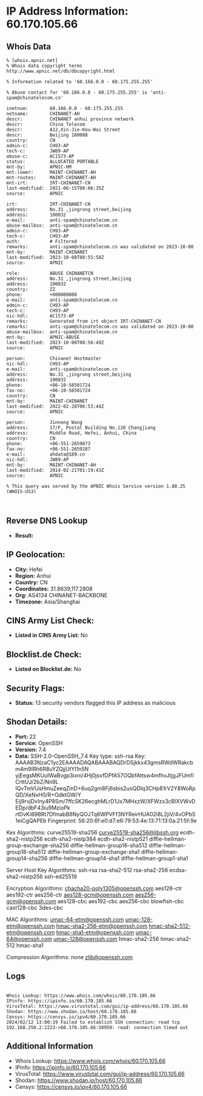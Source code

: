# IP Address Information: 60.170.105.66

## Whois Data
```
% [whois.apnic.net]
% Whois data copyright terms    http://www.apnic.net/db/dbcopyright.html

% Information related to '60.166.0.0 - 60.175.255.255'

% Abuse contact for '60.166.0.0 - 60.175.255.255' is 'anti-spam@chinatelecom.cn'

inetnum:        60.166.0.0 - 60.175.255.255
netname:        CHINANET-AH
descr:          CHINANET anhui province network
descr:          China Telecom
descr:          A12,Xin-Jie-Kou-Wai Street
descr:          Beijing 100088
country:        CN
admin-c:        CH93-AP
tech-c:         JW89-AP
abuse-c:        AC1573-AP
status:         ALLOCATED PORTABLE
mnt-by:         APNIC-HM
mnt-lower:      MAINT-CHINANET-AH
mnt-routes:     MAINT-CHINANET-AH
mnt-irt:        IRT-CHINANET-CN
last-modified:  2021-06-15T08:06:35Z
source:         APNIC

irt:            IRT-CHINANET-CN
address:        No.31 ,jingrong street,beijing
address:        100032
e-mail:         anti-spam@chinatelecom.cn
abuse-mailbox:  anti-spam@chinatelecom.cn
admin-c:        CH93-AP
tech-c:         CH93-AP
auth:           # Filtered
remarks:        anti-spam@chinatelecom.cn was validated on 2023-10-08
mnt-by:         MAINT-CHINANET
last-modified:  2023-10-08T08:55:58Z
source:         APNIC

role:           ABUSE CHINANETCN
address:        No.31 ,jingrong street,beijing
address:        100032
country:        ZZ
phone:          +000000000
e-mail:         anti-spam@chinatelecom.cn
admin-c:        CH93-AP
tech-c:         CH93-AP
nic-hdl:        AC1573-AP
remarks:        Generated from irt object IRT-CHINANET-CN
remarks:        anti-spam@chinatelecom.cn was validated on 2023-10-08
abuse-mailbox:  anti-spam@chinatelecom.cn
mnt-by:         APNIC-ABUSE
last-modified:  2023-10-08T08:56:49Z
source:         APNIC

person:         Chinanet Hostmaster
nic-hdl:        CH93-AP
e-mail:         anti-spam@chinatelecom.cn
address:        No.31 ,jingrong street,beijing
address:        100032
phone:          +86-10-58501724
fax-no:         +86-10-58501724
country:        CN
mnt-by:         MAINT-CHINANET
last-modified:  2022-02-28T06:53:44Z
source:         APNIC

person:         Jinneng Wang
address:        17/F, Postal Building No.120 Changjiang
address:        Middle Road, Hefei, Anhui, China
country:        CN
phone:          +86-551-2659073
fax-no:         +86-551-2659287
e-mail:         ahdata@189.cn
nic-hdl:        JW89-AP
mnt-by:         MAINT-CHINANET-AH
last-modified:  2014-02-21T01:19:43Z
source:         APNIC

% This query was served by the APNIC Whois Service version 1.88.25 (WHOIS-US3)



```
## Reverse DNS Lookup
- **Result:** 

## IP Geolocation:
- **City:** Hefei
- **Region:** Anhui
- **Country:** CN
- **Coordinates:** 31.8639,117.2808
- **Org:** AS4134 CHINANET-BACKBONE
- **Timezone:** Asia/Shanghai

## CINS Army List Check:
- **Listed in CINS Army List:** 
No

## Blocklist.de Check:
- **Listed on Blocklist.de:** 
No

## Security Flags:
- **Status:** 13 security vendors flagged this IP address as malicious

## Shodan Details:
- **Port:** 22
- **Service:** OpenSSH
- **Version:** 7.4
- **Data:** SSH-2.0-OpenSSH_7.4
Key type: ssh-rsa
Key: AAAAB3NzaC1yc2EAAAADAQABAAABAQDrDSjkkx43gmsRWdWRakcbm4m9IRh6R8uYZQjjUtYI1n5N
yjEegsMKUuIWaBvgp3ixni/4Hj0jsvfDPfA57OQbfAttsw4mfhvJtjgJFUmfICrttUJ/2bZ/Nn9L
IQvTmVUsHmuZeeqZinD+6uq2gm8Fj6sbis2uoQDIq3CHp81rV2Y8WoRpQD/XeNxH0/R+OdktGW/Y
Eij9rvjDvIny4P8Sm/7ffcSK26ecghMLrD1Jx7MHxzW/XFWzx3cBlXVWvDEDp/dbF43iu9MzioPk
rtDvKi89BRt7DfmabB8NyQOJTq6WPVFf3NYReirHUA02i8L2jiV/4vOPbS1eiCgQAPEb
Fingerprint: 56:20:6f:e0:d7:e6:79:53:4e:13:71:13:0a:21:5f:9e

Kex Algorithms:
	curve25519-sha256
	curve25519-sha256@libssh.org
	ecdh-sha2-nistp256
	ecdh-sha2-nistp384
	ecdh-sha2-nistp521
	diffie-hellman-group-exchange-sha256
	diffie-hellman-group16-sha512
	diffie-hellman-group18-sha512
	diffie-hellman-group-exchange-sha1
	diffie-hellman-group14-sha256
	diffie-hellman-group14-sha1
	diffie-hellman-group1-sha1

Server Host Key Algorithms:
	ssh-rsa
	rsa-sha2-512
	rsa-sha2-256
	ecdsa-sha2-nistp256
	ssh-ed25519

Encryption Algorithms:
	chacha20-poly1305@openssh.com
	aes128-ctr
	aes192-ctr
	aes256-ctr
	aes128-gcm@openssh.com
	aes256-gcm@openssh.com
	aes128-cbc
	aes192-cbc
	aes256-cbc
	blowfish-cbc
	cast128-cbc
	3des-cbc

MAC Algorithms:
	umac-64-etm@openssh.com
	umac-128-etm@openssh.com
	hmac-sha2-256-etm@openssh.com
	hmac-sha2-512-etm@openssh.com
	hmac-sha1-etm@openssh.com
	umac-64@openssh.com
	umac-128@openssh.com
	hmac-sha2-256
	hmac-sha2-512
	hmac-sha1

Compression Algorithms:
	none
	zlib@openssh.com


## Logs
```

Whois Lookup: https://www.whois.com/whois/60.170.105.66
IPinfo: https://ipinfo.io/60.170.105.66
VirusTotal: https://www.virustotal.com/gui/ip-address/60.170.105.66
Shodan: https://www.shodan.io/host/60.170.105.66
Censys: https://censys.io/ipv4/60.170.105.66
2024/02/12 13:00:19 Failed to establish SSH connection: read tcp 192.168.250.2:2223->60.170.105.66:50950: read: connection timed out

```
## Additional Information
- Whois Lookup: https://www.whois.com/whois/60.170.105.66
- IPinfo: https://ipinfo.io/60.170.105.66
- VirusTotal: https://www.virustotal.com/gui/ip-address/60.170.105.66
- Shodan: https://www.shodan.io/host/60.170.105.66
- Censys: https://censys.io/ipv4/60.170.105.66

